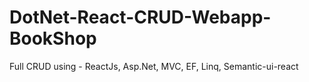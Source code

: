 # DotNet-React-CRUD-Webapp-BookShop
Full CRUD using - ReactJs, Asp.Net, MVC, EF, Linq, Semantic-ui-react

